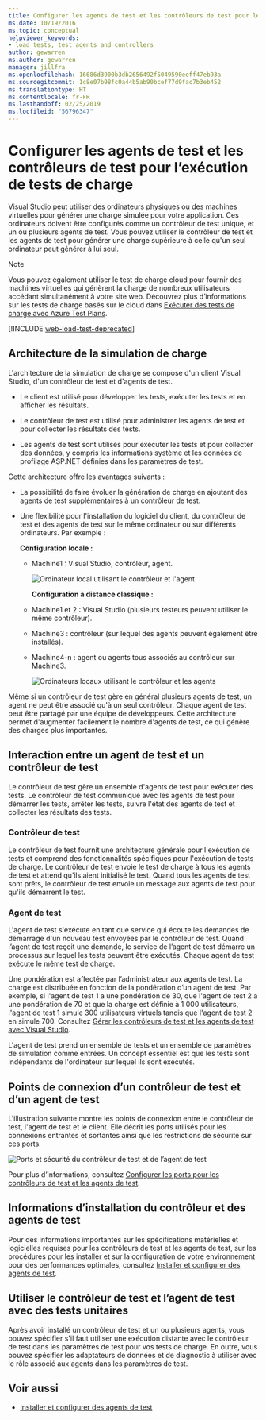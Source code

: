 ```yaml
---
title: Configurer les agents de test et les contrôleurs de test pour les tests de charge
ms.date: 10/19/2016
ms.topic: conceptual
helpviewer_keywords:
- load tests, test agents and controllers
author: gewarren
ms.author: gewarren
manager: jillfra
ms.openlocfilehash: 16686d3900b3db2656492f5049590eeff47eb93a
ms.sourcegitcommit: 1c8e07b98fc0a44b5ab90bcef77d9fac7b3eb452
ms.translationtype: HT
ms.contentlocale: fr-FR
ms.lasthandoff: 02/25/2019
ms.locfileid: "56796347"
---
```

# <a name="configure-test-agents-and-test-controllers-for-running-load-tests"></a>Configurer les agents de test et les contrôleurs de test pour l’exécution de tests de charge

Visual Studio peut utiliser des ordinateurs physiques ou des machines virtuelles pour générer une charge simulée pour votre application. Ces ordinateurs doivent être configurés comme un contrôleur de test unique, et un ou plusieurs agents de test. Vous pouvez utiliser le contrôleur de test et les agents de test pour générer une charge supérieure à celle qu'un seul ordinateur peut générer à lui seul.

> [!NOTE]
> Vous pouvez également utiliser le test de charge cloud pour fournir des machines virtuelles qui génèrent la charge de nombreux utilisateurs accédant simultanément à votre site web. Découvrez plus d’informations sur les tests de charge basés sur le cloud dans [Exécuter des tests de charge avec Azure Test Plans](/azure/devops/test/load-test/get-started-simple-cloud-load-test?view=vsts).

[!INCLUDE [web-load-test-deprecated](includes/web-load-test-deprecated.md)]

## <a name="load-simulation-architecture"></a>Architecture de la simulation de charge

L'architecture de la simulation de charge se compose d'un client Visual Studio, d'un contrôleur de test et d'agents de test.

-   Le client est utilisé pour développer les tests, exécuter les tests et en afficher les résultats.

-   Le contrôleur de test est utilisé pour administrer les agents de test et pour collecter les résultats des tests.

-   Les agents de test sont utilisés pour exécuter les tests et pour collecter des données, y compris les informations système et les données de profilage ASP.NET définies dans les paramètres de test.

Cette architecture offre les avantages suivants :

- La possibilité de faire évoluer la génération de charge en ajoutant des agents de test supplémentaires à un contrôleur de test.

- Une flexibilité pour l'installation du logiciel du client, du contrôleur de test et des agents de test sur le même ordinateur ou sur différents ordinateurs. Par exemple :

   **Configuration locale :**

  - Machine1 : Visual Studio, contrôleur, agent.

    ![Ordinateur local utilisant le contrôleur et l'agent](./media/load-test-configa.png)

    **Configuration à distance classique :**

  - Machine1 et 2 : Visual Studio (plusieurs testeurs peuvent utiliser le même contrôleur).

  - Machine3 : contrôleur (sur lequel des agents peuvent également être installés).

  - Machine4-n : agent ou agents tous associés au contrôleur sur Machine3.

    ![Ordinateurs locaux utilisant le contrôleur et les agents](./media/load-test-configb.png)

Même si un contrôleur de test gère en général plusieurs agents de test, un agent ne peut être associé qu'à un seul contrôleur. Chaque agent de test peut être partagé par une équipe de développeurs. Cette architecture permet d'augmenter facilement le nombre d'agents de test, ce qui génère des charges plus importantes.

## <a name="test-agent-and-test-controller-interaction"></a>Interaction entre un agent de test et un contrôleur de test

Le contrôleur de test gère un ensemble d'agents de test pour exécuter des tests. Le contrôleur de test communique avec les agents de test pour démarrer les tests, arrêter les tests, suivre l'état des agents de test et collecter les résultats des tests.

### <a name="test-controller"></a>Contrôleur de test

Le contrôleur de test fournit une architecture générale pour l'exécution de tests et comprend des fonctionnalités spécifiques pour l'exécution de tests de charge. Le contrôleur de test envoie le test de charge à tous les agents de test et attend qu’ils aient initialisé le test. Quand tous les agents de test sont prêts, le contrôleur de test envoie un message aux agents de test pour qu'ils démarrent le test.

### <a name="test-agent"></a>Agent de test

L'agent de test s'exécute en tant que service qui écoute les demandes de démarrage d'un nouveau test envoyées par le contrôleur de test. Quand l’agent de test reçoit une demande, le service de l’agent de test démarre un processus sur lequel les tests peuvent être exécutés. Chaque agent de test exécute le même test de charge.

 Une pondération est affectée par l’administrateur aux agents de test. La charge est distribuée en fonction de la pondération d’un agent de test. Par exemple, si l'agent de test 1 a une pondération de 30, que l'agent de test 2 a une pondération de 70 et que la charge est définie à 1 000 utilisateurs, l'agent de test 1 simule 300 utilisateurs virtuels tandis que l'agent de test 2 en simule 700. Consultez [Gérer les contrôleurs de test et les agents de test avec Visual Studio](../test/manage-test-controllers-and-test-agents.md).

 L'agent de test prend un ensemble de tests et un ensemble de paramètres de simulation comme entrées. Un concept essentiel est que les tests sont indépendants de l'ordinateur sur lequel ils sont exécutés.

## <a name="test-controller-and-test-agent-connection-points"></a>Points de connexion d’un contrôleur de test et d’un agent de test

L'illustration suivante montre les points de connexion entre le contrôleur de test, l'agent de test et le client. Elle décrit les ports utilisés pour les connexions entrantes et sortantes ainsi que les restrictions de sécurité sur ces ports.

 ![Ports et sécurité du contrôleur de test et de l’agent de test](./media/test-controller-agent-firewall.png)

 Pour plus d’informations, consultez [Configurer les ports pour les contrôleurs de test et les agents de test](../test/configure-ports-for-test-controllers-and-test-agents.md).

## <a name="test-controller-and-agent-installation-information"></a>Informations d’installation du contrôleur et des agents de test

Pour des informations importantes sur les spécifications matérielles et logicielles requises pour les contrôleurs de test et les agents de test, sur les procédures pour les installer et sur la configuration de votre environnement pour des performances optimales, consultez [Installer et configurer des agents de test](../test/lab-management/install-configure-test-agents.md).

## <a name="use-the-test-controller-and-test-agent-with-unit-tests"></a>Utiliser le contrôleur de test et l’agent de test avec des tests unitaires

Après avoir installé un contrôleur de test et un ou plusieurs agents, vous pouvez spécifier s'il faut utiliser une exécution distante avec le contrôleur de test dans les paramètres de test pour vos tests de charge. En outre, vous pouvez spécifier les adaptateurs de données et de diagnostic à utiliser avec le rôle associé aux agents dans les paramètres de test.

## <a name="see-also"></a>Voir aussi

- [Installer et configurer des agents de test](../test/lab-management/install-configure-test-agents.md)